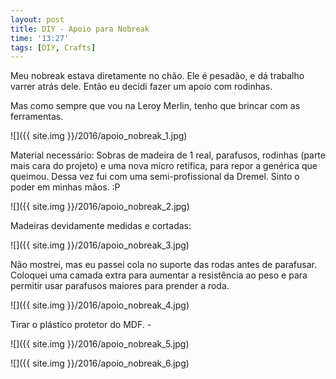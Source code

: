 ```yaml
---
layout: post
title: DIY - Apoio para Nobreak
time: '13:27'
tags: [DIY, Crafts]
---
```


Meu nobreak estava diretamente no chão. Ele é pesadão, e dá trabalho varrer atrás dele. Então eu decidi fazer um apoio com rodinhas.

Mas como sempre que vou na Leroy Merlin, tenho que brincar com as ferramentas.

![]({{ site.img }}/2016/apoio_nobreak_1.jpg)

Material necessário: Sobras de madeira de 1 real, parafusos, rodinhas (parte mais cara do projeto) e uma nova micro retífica, para repor a genérica que queimou. Dessa vez fui com uma semi-profissional da Dremel. Sinto o poder em minhas mãos. :P 

![]({{ site.img }}/2016/apoio_nobreak_2.jpg)

Madeiras devidamente medidas e cortadas:

![]({{ site.img }}/2016/apoio_nobreak_3.jpg)

Não mostrei, mas eu passei cola no suporte das rodas antes de parafusar. Coloquei uma camada extra para aumentar a resistência ao peso e para permitir usar parafusos maiores para prender a roda. 

![]({{ site.img }}/2016/apoio_nobreak_4.jpg)

Tirar o plástico protetor do MDF. *-*

![]({{ site.img }}/2016/apoio_nobreak_5.jpg)



![]({{ site.img }}/2016/apoio_nobreak_6.jpg)
